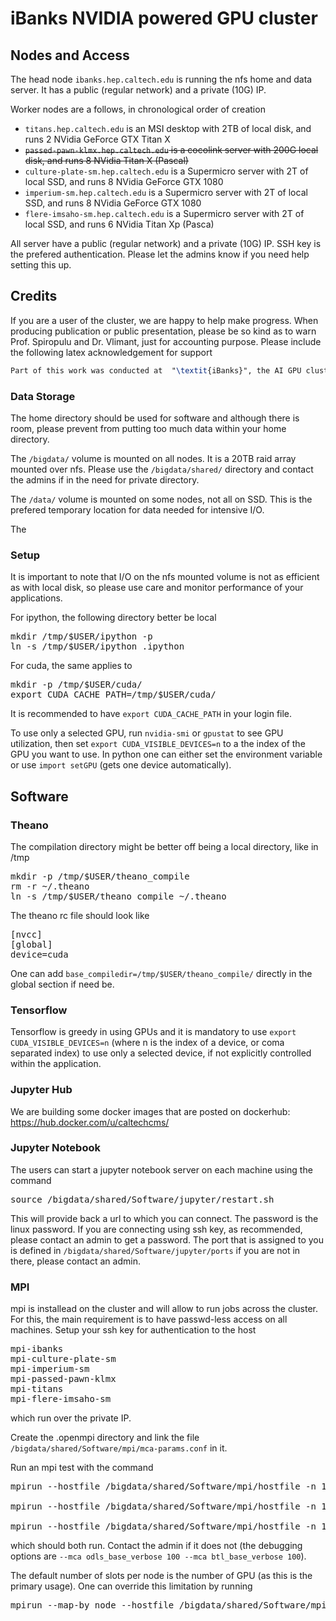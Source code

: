 # iBanks NVIDIA powered GPU cluster

## Nodes and Access

The head node `ibanks.hep.caltech.edu` is running the nfs home and data server.
It has a public (regular network) and a private (10G) IP.

Worker nodes are a follows, in chronological order of creation
* `titans.hep.caltech.edu` is an MSI desktop with 2TB of local disk, and runs 2 NVidia GeForce GTX Titan X
* ~~`passed-pawn-klmx.hep.caltech.edu` is a cocolink server with 200G local disk, and runs 8  NVidia Titan X (Pascal)~~
* `culture-plate-sm.hep.caltech.edu` is a Supermicro server with 2T of local SSD, and runs 8 NVidia GeForce GTX 1080
* `imperium-sm.hep.caltech.edu` is a Supermicro server with 2T of local SSD, and runs 8 NVidia GeForce GTX 1080
* `flere-imsaho-sm.hep.caltech.edu` is a Supermicro server with 2T of local SSD, and runs 6 NVidia Titan Xp (Pasca)

All server have a public (regular network) and a private (10G) IP.
SSH key is the prefered authentication. Please let the admins know if you need help setting this up.

## Credits

If you are a user of the cluster, we are happy to help make progress.
When producing publication or public presentation, please be so kind as to warn Prof. Spiropulu and Dr. Vlimant, just for accounting purpose.
Please include the following latex acknowledgement for support
```latex
Part of this work was conducted at  "\textit{iBanks}", the AI GPU cluster at Caltech. We acknowledge NVIDIA, SuperMicro  and the Kavli Foundation for their support of "\textit{iBanks}".
```

### Data Storage

The home directory should be used for software and although there is room, please prevent from putting too much data within your home directory.

The `/bigdata/` volume is mounted on all nodes. It is a 20TB raid array mounted over nfs. Please use the `/bigdata/shared/` directory and contact the admins if in the need for private directory.

The `/data/` volume is mounted on some nodes, not all on SSD. This is the prefered temporary location for data needed for intensive I/O.

The 

### Setup

It is important to note that I/O on the nfs mounted volume is not as efficient as with local disk, so please use care and monitor performance of your applications.

For ipython, the following directory better be local
<pre>
mkdir /tmp/$USER/ipython -p
ln -s /tmp/$USER/ipython .ipython
</pre>

For cuda, the same applies to
<pre>
mkdir -p /tmp/$USER/cuda/
export CUDA_CACHE_PATH=/tmp/$USER/cuda/      
</pre>
It is recommended to have `export CUDA_CACHE_PATH` in your login file.

To use only a selected GPU, run `nvidia-smi` or `gpustat` to see GPU utilization, then set `export CUDA_VISIBLE_DEVICES=n` to a the index of the GPU you want to use.
In python one can either set the environment variable or use `import setGPU` (gets one device automatically).

## Software

### Theano

The compilation directory might be better off being a local directory, like in /tmp
<pre>
mkdir -p /tmp/$USER/theano_compile
rm -r ~/.theano
ln -s /tmp/$USER/theano_compile ~/.theano
</pre>

The theano rc file should look like
<pre>
[nvcc]
[global]
device=cuda
</pre>

One can add `base_compiledir=/tmp/$USER/theano_compile/` directly in the global section if need be.

### Tensorflow

Tensorflow is greedy in using GPUs and it is mandatory to use `export CUDA_VISIBLE_DEVICES=n` (where n is the index of a device, or coma separated index) to use only a selected device, if not explicitly controlled within the application.

### Jupyter Hub

We are building some docker images that are posted on dockerhub: https://hub.docker.com/u/caltechcms/

### Jupyter Notebook

The users can start a jupyter notebook server on each machine using the command

<pre>
source /bigdata/shared/Software/jupyter/restart.sh
</pre>

This will provide back a url to which you can connect.
The password is the linux password.
If you are connecting using ssh key, as recommended, please contact an admin to get a password.
The port that is assigned to you is defined in `/bigdata/shared/Software/jupyter/ports` if you are not in there, please contact an admin.

### MPI

mpi is installead on the cluster and will allow to run jobs across the cluster. For this, the main requirement is to have passwd-less access on all machines.
Setup your ssh key for authentication to the host
<pre>
mpi-ibanks
mpi-culture-plate-sm
mpi-imperium-sm
mpi-passed-pawn-klmx
mpi-titans
mpi-flere-imsaho-sm
</pre>
which run over the private IP.

Create the .openmpi directory and link the file `/bigdata/shared/Software/mpi/mca-params.conf` in it.

Run an mpi test with the command
<pre>
mpirun --hostfile /bigdata/shared/Software/mpi/hostfile -n 18 /bigdata/shared/Software/mpi/mpi4py-examples/03-scatter-gather

mpirun --hostfile /bigdata/shared/Software/mpi/hostfile -n 18 /bigdata/shared/Software/mpi/mpi4py-examples/08-matrix-matrix-product

mpirun --hostfile /bigdata/shared/Software/mpi/hostfile -n 10 /bigdata/shared/Software/mpi/keras_mnist.py
</pre>
which should both run. Contact the admin if it does not (the debugging options are `--mca odls_base_verbose 100 --mca btl_base_verbose 100`).

The default number of slots per node is the number of GPU (as this is the primary usage). One can override this limitation by running
<pre>
mpirun --map-by node --hostfile /bigdata/shared/Software/mpi/hostfile -n 100 /bigdata/shared/Software/mpi/mpi4py-examples/08-matrix-matrix-product
</pre>